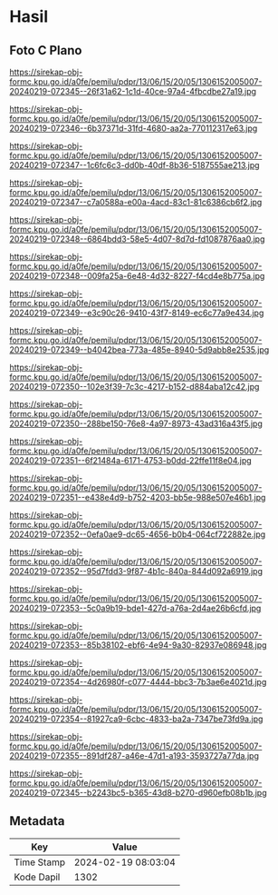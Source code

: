 # Hasil

## Foto C Plano

https://sirekap-obj-formc.kpu.go.id/a0fe/pemilu/pdpr/13/06/15/20/05/1306152005007-20240219-072345--26f31a62-1c1d-40ce-97a4-4fbcdbe27a19.jpg

https://sirekap-obj-formc.kpu.go.id/a0fe/pemilu/pdpr/13/06/15/20/05/1306152005007-20240219-072346--6b37371d-31fd-4680-aa2a-770112317e63.jpg

https://sirekap-obj-formc.kpu.go.id/a0fe/pemilu/pdpr/13/06/15/20/05/1306152005007-20240219-072347--1c6fc6c3-dd0b-40df-8b36-5187555ae213.jpg

https://sirekap-obj-formc.kpu.go.id/a0fe/pemilu/pdpr/13/06/15/20/05/1306152005007-20240219-072347--c7a0588a-e00a-4acd-83c1-81c6386cb6f2.jpg

https://sirekap-obj-formc.kpu.go.id/a0fe/pemilu/pdpr/13/06/15/20/05/1306152005007-20240219-072348--6864bdd3-58e5-4d07-8d7d-fd1087876aa0.jpg

https://sirekap-obj-formc.kpu.go.id/a0fe/pemilu/pdpr/13/06/15/20/05/1306152005007-20240219-072348--009fa25a-6e48-4d32-8227-f4cd4e8b775a.jpg

https://sirekap-obj-formc.kpu.go.id/a0fe/pemilu/pdpr/13/06/15/20/05/1306152005007-20240219-072349--e3c90c26-9410-43f7-8149-ec6c77a9e434.jpg

https://sirekap-obj-formc.kpu.go.id/a0fe/pemilu/pdpr/13/06/15/20/05/1306152005007-20240219-072349--b4042bea-773a-485e-8940-5d9abb8e2535.jpg

https://sirekap-obj-formc.kpu.go.id/a0fe/pemilu/pdpr/13/06/15/20/05/1306152005007-20240219-072350--102e3f39-7c3c-4217-b152-d884aba12c42.jpg

https://sirekap-obj-formc.kpu.go.id/a0fe/pemilu/pdpr/13/06/15/20/05/1306152005007-20240219-072350--288be150-76e8-4a97-8973-43ad316a43f5.jpg

https://sirekap-obj-formc.kpu.go.id/a0fe/pemilu/pdpr/13/06/15/20/05/1306152005007-20240219-072351--6f21484a-6171-4753-b0dd-22ffe11f8e04.jpg

https://sirekap-obj-formc.kpu.go.id/a0fe/pemilu/pdpr/13/06/15/20/05/1306152005007-20240219-072351--e438e4d9-b752-4203-bb5e-988e507e46b1.jpg

https://sirekap-obj-formc.kpu.go.id/a0fe/pemilu/pdpr/13/06/15/20/05/1306152005007-20240219-072352--0efa0ae9-dc65-4656-b0b4-064cf722882e.jpg

https://sirekap-obj-formc.kpu.go.id/a0fe/pemilu/pdpr/13/06/15/20/05/1306152005007-20240219-072352--95d7fdd3-9f87-4b1c-840a-844d092a6919.jpg

https://sirekap-obj-formc.kpu.go.id/a0fe/pemilu/pdpr/13/06/15/20/05/1306152005007-20240219-072353--5c0a9b19-bde1-427d-a76a-2d4ae26b6cfd.jpg

https://sirekap-obj-formc.kpu.go.id/a0fe/pemilu/pdpr/13/06/15/20/05/1306152005007-20240219-072353--85b38102-ebf6-4e94-9a30-82937e086948.jpg

https://sirekap-obj-formc.kpu.go.id/a0fe/pemilu/pdpr/13/06/15/20/05/1306152005007-20240219-072354--4d26980f-c077-4444-bbc3-7b3ae6e4021d.jpg

https://sirekap-obj-formc.kpu.go.id/a0fe/pemilu/pdpr/13/06/15/20/05/1306152005007-20240219-072354--81927ca9-6cbc-4833-ba2a-7347be73fd9a.jpg

https://sirekap-obj-formc.kpu.go.id/a0fe/pemilu/pdpr/13/06/15/20/05/1306152005007-20240219-072355--891df287-a46e-47d1-a193-3593727a77da.jpg

https://sirekap-obj-formc.kpu.go.id/a0fe/pemilu/pdpr/13/06/15/20/05/1306152005007-20240219-072345--b2243bc5-b365-43d8-b270-d960efb08b1b.jpg


## Metadata

| Key        | Value               |
| ---------- | ------------------- |
| Time Stamp | 2024-02-19 08:03:04 |
| Kode Dapil | 1302                |



